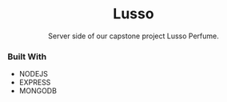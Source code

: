 <!-- Please update value in the {}  -->

<h1 align="center">Lusso</h1>

<div align="center">
  Server side of our capstone project Lusso Perfume.
</div>



### Built With

<!-- This section should list any major frameworks that you built your project using. Here are a few examples.-->

- NODEJS
- EXPRESS
- MONGODB





